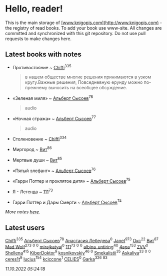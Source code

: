 # Hello, reader!
This is the main storage of [www.knigopis.com](http://www.knigopis.com) - the registry of read books.
To add your book use www-site. All changes are committed and synchronized with this git repository.
Do not use pull requests to make changes here.


## Latest books with notes
* Противостояние ~ [Chiffi](users/105/105831994080785626680-google)<sup>335</sup>
    > в нашем обществе многие решения принимаются в узком кругу.Важные решения, Повседневную ерунду можно по-прежнему выносить на всеобщее обсуждение.

* «Зеленая миля» ~ [Альберт Сысоев](users/474/47446642-vkontakte)<sup>78</sup>
    > audio

* «Ночная стража» ~ [Альберт Сысоев](users/474/47446642-vkontakte)<sup>77</sup>
    > audio

* Столкновение ~ [Chiffi](users/105/105831994080785626680-google)<sup>334</sup>

* Миргород ~ [Вит](users/300/300273923-vkontakte)<sup>86</sup>

* Мертвые души ~ [Вит](users/300/300273923-vkontakte)<sup>85</sup>

* «Пятый элефант» ~ [Альберт Сысоев](users/474/47446642-vkontakte)<sup>76</sup>

* «Гарри Поттер и проклятое дитя» ~ [Альберт Сысоев](users/474/47446642-vkontakte)<sup>75</sup>

* Я - Легенда ~ [111](users/309/309238388536274478-mailru)<sup>73</sup>

* Гарри Поттер и Дары Смерти ~ [Альберт Сысоев](users/474/47446642-vkontakte)<sup>74</sup>


_More notes [here](latest_books_with_notes.md)._


## Latest users
[Chiffi](users/105/105831994080785626680-google)<sup>335</sup> 
[Альберт Сысоев](users/474/47446642-vkontakte)<sup>78</sup> 
[Анастасия  Лебедева](users/100/100263890971268160725-google)<sup>0</sup> 
[Janet](users/108/108113656204404967440-google)<sup>973</sup> 
[Окс](users/102/102536471289425216982-google)<sup>22</sup> 
[Вит](users/300/300273923-vkontakte)<sup>87</sup> 
[Mad Wolf](users/947/94738840-vkontakte)<sup>273</sup> 
[](users/102/102375178059323955131-google)<sup>0</sup> 
[](users/109/109291740181625976424-google)<sup>0</sup> 
[mirajkatyaj](users/390/390992061-vkontakte)<sup>0</sup> 
[111](users/309/309238388536274478-mailru)<sup>73</sup> 
[](users/118/118051777446155250178-google)<sup>0</sup> 
[](users/109/109176126475581739292-google)<sup>0</sup> 
[albina_untiring](users/257/2579695-vkontakte)<sup>40</sup> 
[4apa](users/117/117392596378069249667-google)<sup>153</sup> 
[ZVV](users/109/109534713472613716565-google)<sup>0</sup> 
[Shellena](users/134/13413591548892934957-mailru)<sup>415</sup> 
[KiberDoktor](users/109/109373108116388043138-google)<sup>9</sup> 
[kosnikovskiy](users/118/118261627879855357372-google)<sup>46</sup> 
[](users/542/542146738-vkontakte)<sup>0</sup> 
[Smekalistii](users/864/86487125-vkontakte)<sup>35</sup> 
[Askaliya](users/326/326783541-vkontakte)<sup>33</sup> 
[](users/125/1253541370-yandex)<sup>0</sup> 
[](users/112/112821924557903899027-google)<sup>0</sup> 
[ceres1t](users/100/100546060776709792770-google)<sup>9</sup> 
[lucius](users/838/83820536-yandex)<sup>154</sup> 
[kciccone](users/133/13328144-vkontakte)<sup>1</sup> 
[CELIES](users/216/21699811-yandex)<sup>0</sup> 
[Garka](users/115/115753719718250012620-google)<sup>326</sup> 
[](users/153/1537586159620888-facebook)<sup>83</sup> 


_11.10.2022 05:24:18_

